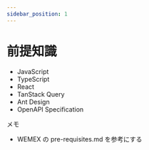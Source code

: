 ```yaml
---
sidebar_position: 1
---
```


# 前提知識

- JavaScript
- TypeScript
- React
- TanStack Query
- Ant Design
- OpenAPI Specification

メモ

- WEMEX の pre-requisites.md を参考にする